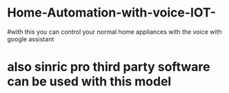# Home-Automation-with-voice-IOT-
#with this you can control your normal home appliances with the voice with google assistant
# also sinric pro third party software can be used with this model
